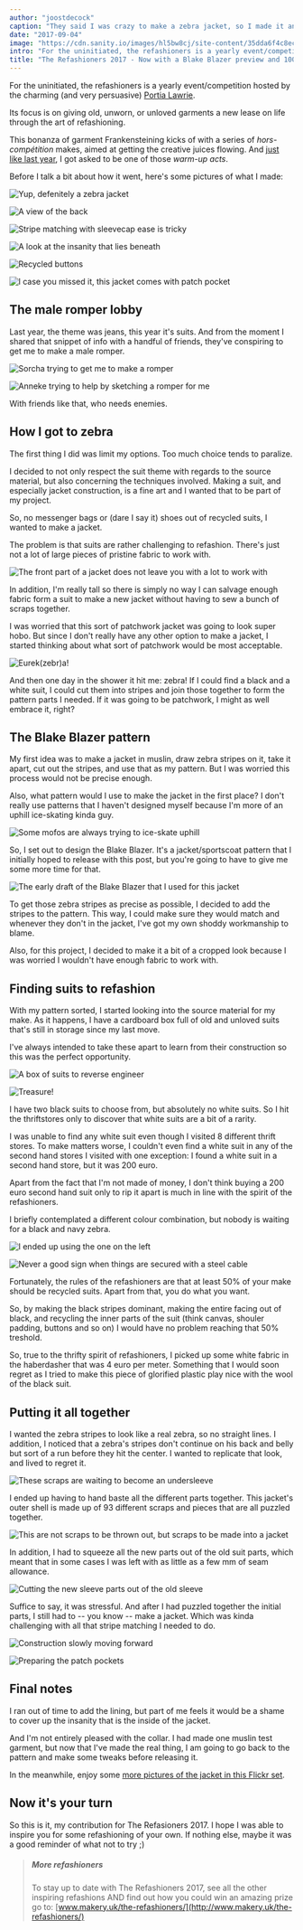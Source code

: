```yaml
---
author: "joostdecock"
caption: "They said I was crazy to make a zebra jacket, so I made it anyway. And it sank into the swamp."
date: "2017-09-04"
image: "https://cdn.sanity.io/images/hl5bw8cj/site-content/35dda6f4c8ec6f2689e2741cc49cf178e4a39474-3300x2200.jpg"
intro: "For the uninitiated, the refashioners is a yearly event/competition hosted by the charming (and very persuasive) Portia Lawrie ."
title: "The Refashioners 2017 - Now with a Blake Blazer preview and 100% more zebra [No traducido]"
---
```


For the uninitiated, the refashioners is a yearly event/competition hosted by the charming (and very persuasive) 
[Portia Lawrie](http://www.makery.uk/). 

Its focus is on giving old, unworn, or unloved garments a new lease on life through the art of refashioning.

This bonanza of garment Frankensteining kicks of with a series of *hors-comp&eacute;tition*  makes, aimed at getting
the creative juices flowing. And [just like last year](http://www.makery.uk/2016/08/the-refashioners-2016-joost/), 
I got asked to be one of those *warm-up acts*.

Before I talk a bit about how it went, here's some pictures of what I made:

![Yup, defenitely a zebra jacket](https://posts.freesewing.org/uploads/zebra1_f856635d39.jpg)

![A view of the back](https://posts.freesewing.org/uploads/zebra2_c1df8979c5.jpg)

![Stripe matching with sleevecap ease is tricky](https://posts.freesewing.org/uploads/zebra3_db4d55ad19.jpg)

![A look at the insanity that lies beneath](https://posts.freesewing.org/uploads/zebra4_154c70b269.jpg)

![Recycled buttons](https://posts.freesewing.org/uploads/zebra5_139563ceb2.jpg)

![I case you missed it, this jacket comes with patch pocket](https://posts.freesewing.org/uploads/zebra6_34df45c31e.jpg)

## The male romper lobby
Last year, the theme was jeans, this year it's suits. And from the moment I shared that snippet of info 
with a handful of friends, they've conspiring to get me to make a male romper.

![Sorcha trying to get me to make a romper](https://posts.freesewing.org/uploads/romper_chat_6cf0df4477.png)

![Anneke trying to help by sketching a romper for me](https://posts.freesewing.org/uploads/romper_sketch_09c8005525.jpg)

With friends like that, who needs enemies.

## How I got to zebra

The first thing I did was limit my options. Too much choice tends to paralize.

I decided to not only respect the suit theme with regards to the source material, but also concerning the techniques involved.
Making a suit, and especially jacket construction, is a fine art and I wanted that to be part of my project.

So, no messenger bags or (dare I say it) shoes out of recycled suits, I wanted to make a jacket.

The problem is that suits are rather challenging to refashion. There's just not a lot of large pieces of pristine fabric to work with.

![The front part of a jacket does not leave you with a lot to work with](https://posts.freesewing.org/uploads/front_part_4401c51b7b.jpg)

In addition, I'm really tall so there is simply no way I can salvage enough fabric form a suit to make a new jacket
without having to sew a bunch of scraps together.

I was worried that this sort of patchwork jacket was going to look super hobo.
But since I don't really have any other option to make a jacket, I started thinking about what sort of patchwork would be most acceptable.

![Eurek(zebr)a!](https://posts.freesewing.org/uploads/real_zebra_b1decba3b1.jpg)

And then one day in the shower it hit me: zebra! If I could find a black and a white suit, I could cut them into stripes
and join those together to form the pattern parts I needed. If it was going to be patchwork, I might as well embrace it, right?

## The Blake Blazer pattern

My first idea was to make a jacket in muslin, draw zebra stripes on it, take it apart, cut out the stripes, and use that as my pattern.
But I was worried this process would not be precise enough. 

Also, what pattern would I use to make the jacket in the first place? I don't really use patterns that I haven't designed myself 
because I'm more of an uphill ice-skating kinda guy.

![Some mofos are always trying to ice-skate uphill](https://posts.freesewing.org/uploads/ice_skating_uphill_80ab69e9bd.gif)

So, I set out to design the Blake Blazer. It's a jacket/sportscoat pattern that I initially hoped to release with this post, but
you're going to have to give me some more time for that.

![The early draft of the Blake Blazer that I used for this jacket](https://posts.freesewing.org/uploads/blake_f3e813a99d.svg)

To get those zebra stripes as precise as possible, I decided to add the stripes to the pattern.
This way, I could make sure they would match and whenever they don't in the jacket, I've got my own shoddy workmanship to blame.

Also, for this project, I decided to make it a bit of a cropped look because I was worried I wouldn't have enough fabric to work with.

## Finding suits to refashion

With my pattern sorted, I started looking into the source material for my make.
As it happens, I have a cardboard box full of old and unloved suits that's still in storage since my last move.

I've always intended to take these apart to learn from their construction so this was the perfect opportunity.

![A box of suits to reverse engineer](https://posts.freesewing.org/uploads/suits_box_434d198619.jpg)

![Treasure!](https://posts.freesewing.org/uploads/suits_inside_0637374422.jpg)

I have two black suits to choose from, but absolutely no white suits. So I hit the thriftstores only to discover that white suits are a bit of a rarity.

I was unable to find any white suit even though I visited 8 different thrift stores. To make matters worse, I couldn't even find a 
white suit in any of the second hand stores I visited with one exception: I found a white suit in a second hand store, but it was 200 euro.

Apart from the fact that I'm not made of money, I don't think buying a 200 euro second hand suit only to rip it apart is much in line with the spirit 
of the refashioners. 

I briefly contemplated a different colour combination, but nobody is waiting for a black and navy zebra.

![I ended up using the one on the left](https://posts.freesewing.org/uploads/suits_black_53828cb3ec.jpg)

![Never a good sign when things are secured with a steel cable](https://posts.freesewing.org/uploads/suits_white_c02d4bf0c8.jpg)

Fortunately, the rules of the refashioners are that at least 50% of your make should be recycled suits. Apart from that, you do what you want.

So, by making the black stripes dominant, making the entire facing out of black, and recycling the inner parts of the suit (think canvas, shouler padding, buttons and so on) I would have no problem reaching that 50% treshold.

So, true to the thrifty spirit of refashioners, I picked up some white fabric in the haberdasher that was 4 euro per meter. 
Something that I would soon regret as I tried to make this piece of glorified plastic play nice with the wool of the black suit.

## Putting it all together

I wanted the zebra stripes to look like a real zebra, so no straight lines. I addition, I noticed that a zebra's stripes don't continue on his back and belly
but sort of a run before they hit the center. I wanted to replicate that look, and lived to regret it.

![These scraps are waiting to become an undersleeve](https://posts.freesewing.org/uploads/sleeve_parts_052a369ca4.jpg)

I ended up having to hand baste all the different parts together. This jacket's outer shell is made up of 93 different scraps and pieces that are all puzzled together.

![This are not scraps to be thrown out, but scraps to be made into a jacket](https://posts.freesewing.org/uploads/scraps_412f72f0f2.jpg)

In addition, I had to squeeze all the new parts out of the old suit parts, which meant that in some cases I was left with as little as a few mm of seam allowance.

![Cutting the new sleeve parts out of the old sleeve](https://posts.freesewing.org/uploads/sleeve_2fd77b450d.jpg)

Suffice to say, it was stressful. And after I had puzzled together the initial parts, I still had to -- you know -- make a jacket. 
Which was kinda challenging with all that stripe matching I needed to do.

![Construction slowly moving forward](https://posts.freesewing.org/uploads/front_9821526627.jpg)

![Preparing the patch pockets](https://posts.freesewing.org/uploads/pocket_db7596902d.jpg) 

## Final notes

I ran out of time to add the lining, but part of me feels it would be a shame to cover up the insanity that is the inside of the jacket.

And I'm not entirely pleased with the collar. I had made one muslin test garment, but now that I've made the real thing, I am going to go back to the pattern and make some tweaks before releasing it.

In the meanwhile, enjoy some [more pictures of the jacket in this Flickr set](https://www.flickr.com/photos/__niki__/albums/72157684742893052).

## Now it's your turn

So this is it, my contribution for The Refasioners 2017. I hope I was able to inspire you for some refashioning of your own.
If nothing else, maybe it was a good reminder of what not to try ;)


> ##### More refashioners
> To stay up to date with The Refashioners 2017, see all the other inspiring refashions AND 
> find out how you could win an amazing prize go to: [www.makery.uk/the-refashioners/](http://www.makery.uk/the-refashioners/)

